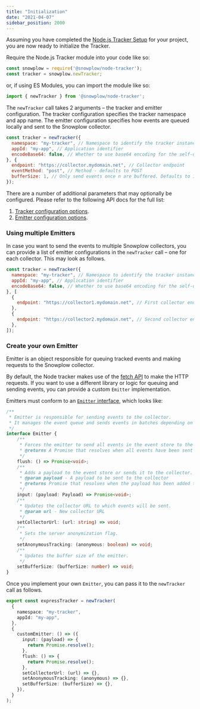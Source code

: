 ```yaml
---
title: "Initialization"
date: "2021-04-07"
sidebar_position: 2000
---
```


Assuming you have completed the [Node.js Tracker Setup](/docs/collecting-data/collecting-from-own-applications/javascript-trackers/node-js-tracker/node-js-tracker-v4/setup/index.md) for your project, you are now ready to initialize the Tracker.

Require the Node.js Tracker module into your code like so:

```javascript
const snowplow = require('@snowplow/node-tracker');
const tracker = snowplow.newTracker;
```

or, if using ES Modules, you can import the module like so:

```javascript
import { newTracker } from '@snowplow/node-tracker';
```

The `newTracker` call takes 2 arguments – the tracker and emitter configuration. The tracker configuration specifies the tracker namespace and app name. The emitter configuration specifies how events are queued locally and sent to the Snowplow collector.

```javascript
const tracker = newTracker({
  namespace: "my-tracker", // Namespace to identify the tracker instance. It will be attached to all events which the tracker fires.
  appId: "my-app", // Application identifier
  encodeBase64: false, // Whether to use base64 encoding for the self-describing JSON. Defaults to true.
}, {
  endpoint: "https://collector.mydomain.net", // Collector endpoint
  eventMethod: "post", // Method - defaults to POST
  bufferSize: 1, // Only send events once n are buffered. Defaults to 1 for GET requests and 10 for POST requests.
});
```

There are a number of additional parameters that may optionally be configured.
Please refer to the following API docs for the full list:

1. [Tracker configuration options](http://snowplow.github.io/snowplow-javascript-tracker/docs/node-tracker/markdown/node-tracker.trackerconfiguration).
2. [Emitter configuration options](http://snowplow.github.io/snowplow-javascript-tracker/docs/node-tracker/markdown/node-tracker.emitterconfigurationbase).

### Using multiple Emitters

In case you want to send the events to multiple Snowplow collectors, you can provide a list of emitter configurations in the `newTracker` call – one for each collector.
This may look as follows.

```javascript
const tracker = newTracker({
  namespace: "my-tracker", // Namespace to identify the tracker instance. It will be attached to all events which the tracker fires.
  appId: "my-app", // Application identifier
  encodeBase64: false, // Whether to use base64 encoding for the self-describing JSON. Defaults to true.
}, [
  {
    endpoint: "https://collector1.mydomain.net", // First collector endpoint
  },
  {
    endpoint: "https://collector2.mydomain.net", // Second collector endpoint
  },
]);
```

### Create your own Emitter

Emitter is an object responsible for queuing tracked events and making requests to the Snowplow collector.

By default, the Node tracker makes use of the [fetch API](https://developer.mozilla.org/en-US/docs/Web/API/Fetch_API) to make the HTTP requests.
If you want to use a different library or logic for queuing and sending events, you can provide a custom `Emitter` implementation.

Emitters must conform to an [`Emitter` interface](https://github.com/snowplow/snowplow-javascript-tracker/blob/master/trackers/node-tracker/docs/markdown/node-tracker.emitter.md), which looks like:

```typescript
/**
 * Emitter is responsible for sending events to the collector.
 * It manages the event queue and sends events in batches depending on configuration.
 */
interface Emitter {
    /**
     * Forces the emitter to send all events in the event store to the collector.
     * @returns A Promise that resolves when all events have been sent to the collector.
     */
    flush: () => Promise<void>;
    /**
     * Adds a payload to the event store or sends it to the collector.
     * @param payload - A payload to be sent to the collector
     * @returns Promise that resolves when the payload has been added to the event store or sent to the collector
     */
    input: (payload: Payload) => Promise<void>;
    /**
     * Updates the collector URL to which events will be sent.
     * @param url - New collector URL
     */
    setCollectorUrl: (url: string) => void;
    /**
     * Sets the server anonymization flag.
     */
    setAnonymousTracking: (anonymous: boolean) => void;
    /**
     * Updates the buffer size of the emitter.
     */
    setBufferSize: (bufferSize: number) => void;
}
```

Once you implement your own `Emitter`, you can pass it to the `newTracker` call as follows.

```ts
export const expressTracker = newTracker(
  {
    namespace: "my-tracker",
    appId: "my-app",
  },
  {
    customEmitter: () => ({
      input: (payload) => {
        return Promise.resolve();
      },
      flush: () => {
        return Promise.resolve();
      },
      setCollectorUrl: (url) => {},
      setAnonymousTracking: (anonymous) => {},
      setBufferSize: (bufferSize) => {},
    }),
  }
);

```
